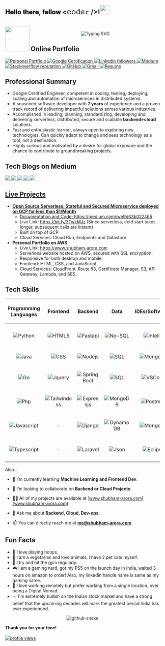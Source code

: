 ## 𝐇𝐞𝐥𝐥𝐨 𝐭𝐡𝐞𝐫𝐞, 𝐟𝐞𝐥𝐥𝐨𝐰 <𝚌𝚘𝚍𝚎𝚛 />!<img src="https://user-images.githubusercontent.com/74038190/214644152-52f47eb3-5e31-4f47-8758-05c9468d5596.gif" width="30px"></a></h1>

<br/>
 <img align="left" src="https://user-images.githubusercontent.com/74038190/212284087-bbe7e430-757e-4901-90bf-4cd2ce3e1852.gif" width="80">    
</a>
<p align="center">
 <img src="https://readme-typing-svg.demolab.com?font=Georgia&size=18&duration=3000&pause=100&multiline=true&width=550&height=94&lines=I+am+Shubham+Arora;A+Lead+Software+Engineer+%7C+Google+Cloud+Certified;Backend+%7C+Cloud+%7C+Devops+Expert;Distributed+Systems+%7C+Microservice+%7C+Infrastructure+Expert" alt="Typing SVG" />
</a>

## Online Portfolio
<p align="left" >
  <a href="https://www.shubham-arora.com">
    <img alt="Personal Portfloio" src="https://img.shields.io/badge/shubhamarora.com-darkgreen?style=for-the-badge&logo=icloud&logoColor=white">
  </a>
  <a href=https://google.accredible.com/60a65d73-9303-4562-951c-60cc92190a7b>
    <img alt="Google Certification" src="https://img.shields.io/badge/Google Cloud Certificate-4285F4?style=for-the-badge&logo=icloud&logoColor=white">
  </a>
    <a href="https://www.linkedin.com/in/warkahot">
    <img alt="Linkedin followers" src="https://img.shields.io/badge/Linkedin-0A66C2?style=for-the-badge&logo=github&logoColor=white">
  </a>
    <a href="https://shubham-arora.medium.com/">
    <img alt="Medium" src="https://img.shields.io/badge/Medium-000000?style=for-the-badge&logo=medium&logoColor=white">
  </a>
  <a href="https://stackoverflow.com/users/6214197">
    <img alt="Stackoverflow reputation" src="https://img.shields.io/badge/-StackOverflow-orange?style=for-the-badge&logo=stackoverflow&logoColor=white">
  </a>
<a href="https://github.com/shubham-arora-18">
    <img alt="GitHub" src="https://img.shields.io/badge/Github-181717?style=for-the-badge&logo=github&logoColor=white">
  </a>
<a href="mailto:me@shubham-arora.com">
    <img alt="Gmail" src="https://img.shields.io/badge/Email-EA4335?style=for-the-badge&logo=Gmail&logoColor=white">
  </a>
<a href="https://www.shubham-arora.com/resume.pdf">
    <img alt="Resume" src="https://img.shields.io/badge/Resume-FFFF66?style=for-the-badge&logo=adobeacrobatreader&logoColor=black">
  </a>
</p>

## Professional Summary

- Google Certified Engineer, competent in coding, testing, deploying, scaling and
automation of microservices in distributed systems. 
- A seasoned software developer
with **7 years** of experience and a proven track record of delivering impactful solutions
across various industries. 
- Accomplished in leading, planning, standardizing, developing and delivering serverless, distributed, secure and scalable **backend+cloud** solutions.
- Fast and enthusiastic learner, always open to exploring new technologies. Can quickly
adapt to change and sees technology as a tool, not a destination. 
- Highly curious and
motivated by a desire for global exposure and the chance to contribute to groundbreaking projects.

## Tech Blogs on Medium

<a target="_blank" href="https://github-readme-medium-recent-article.vercel.app/medium/@shubham-arora/3"><img src="https://github-readme-medium-recent-article.vercel.app/medium/@shubham-arora/3">
<a target="_blank" href="https://github-readme-medium-recent-article.vercel.app/medium/@shubham-arora/4"><img src="https://github-readme-medium-recent-article.vercel.app/medium/@shubham-arora/4">
<a target="_blank" href="https://github-readme-medium-recent-article.vercel.app/medium/@shubham-arora/2"><img src="https://github-readme-medium-recent-article.vercel.app/medium/@shubham-arora/2">
<a target="_blank" href="https://github-readme-medium-recent-article.vercel.app/medium/@shubham-arora/0"><img src="https://github-readme-medium-recent-article.vercel.app/medium/@shubham-arora/0">
<a target="_blank" href="https://github-readme-medium-recent-article.vercel.app/medium/@shubham-arora/1"><img src="https://github-readme-medium-recent-article.vercel.app/medium/@shubham-arora/1">

## Live Projects
- **Open Source Serverless, Stateful and Secured Microservice deployed on GCP for less than $1/Month**
  - Documentation and Code: https://medium.com/p/e9d63b022465
  - Live Link: https://bit.ly/3TwkMJz (Since serverless, cold start takes longer, subsequent calls are instant)
  - Built on top of GCP. 
  - Cloud Services: Cloud Run, Endpoints and Datastore.
- **Personal Portfolio on AWS** 
  - Live Link: https://www.shubham-arora.com
  - Serverless website hosted on AWS, secured with SSL encryption.
  - Responsive for
both desktop and mobile. 
  - Frontend: HTML, CSS, and JavaScript. 
  - Cloud Services: CloudFront, Route 53, Certificate Manager, S3, API Gateway, Lambda, and SES.

## Tech Skills
|<p align="center">**Programming Languages**|<p align="center">**Frontend**|<p align="center">**Backend**|<p align="center">**Data**| <p align="center">**IDEs/Softwares**|<p align="center">**Cloud**|<p align="center">**Big Data**|<p align="center">**Other**
|-|-|-|-|-|-|-|-|
| <p align="center"><img alt="Python" src="https://img.shields.io/badge/Python-3776AB?style=for-the-badge&logo=python&logoColor=white"> |                                                               <p align="center"> <img alt="HTML5" src="https://img.shields.io/badge/HTML5-E34F26?style=for-the-badge&logo=html5&logoColor=white"> |                                                               <p align="center"><img alt="Fastapi" src="https://img.shields.io/badge/Fastapi-009688?style=for-the-badge&logo=fastapi&logoColor=white">|                                                               <p align="center"><img alt="No-SQL" src="https://img.shields.io/badge/NoSQL-1496FF?style=for-the-badge&logo=amazondynamodb&logoColor=white">|                                                              <p align="center"><img alt="IntelliJ" src="https://img.shields.io/badge/IntelliJ IDEA-000000?style=for-the-badge&logo=intellijidea&logoColor=white">|                                                                <p align="center"> <img alt="GCP" src="https://img.shields.io/badge/GCP-4285F4?style=for-the-badge&logo=googlecloud&logoColor=white">|                                                                <p align="center"> <img alt="Bigquery" src="https://img.shields.io/badge/BigQuery-669DF6?style=for-the-badge&logo=googlebigquery&logoColor=white">|                                                                <p align="center"> <img alt="Ubuntu" src="https://img.shields.io/badge/Ubuntu-E95420?style=for-the-badge&logo=ubuntu&logoColor=white">
| <p align="center"><img alt="Java" src="https://img.shields.io/badge/Java-orange?style=for-the-badge&logo=openjdk&logoColor=white"> |                                                                <p align="center"> <img alt="CSS" src="https://img.shields.io/badge/CSS3-1572B6?style=for-the-badge&logo=css3&logoColor=white"> |                                                                <p align="center"><img alt="Nodejs" src="https://img.shields.io/badge/Node.js-339933?style=for-the-badge&logo=nodedotjs&logoColor=white">|                                                                <p align="center"><img alt="SQL" src="https://img.shields.io/badge/SQL-blue?style=for-the-badge&logo=postgresql&logoColor=white">|                                                               <p align="center"><img alt="MongoDB" src="https://img.shields.io/badge/Pycharm-000000?style=for-the-badge&logo=pycharm&logoColor=white">|                                                                <p align="center"> <img alt="AWS" src="https://img.shields.io/badge/AWS-232F3E?style=for-the-badge&logo=amazonaws&logoColor=white">|                                                                <p align="center"> <img alt="Airflow" src="https://img.shields.io/badge/Apache Airflow-017CEE?style=for-the-badge&logo=apacheairflow&logoColor=white">|                                                                 <p align="center"><img alt="Git" src="https://img.shields.io/badge/Git-F05032?style=for-the-badge&logo=git&logoColor=white">
| <p align="center"><img alt="Go" src="https://img.shields.io/badge/Go-00ADD8?style=for-the-badge&logo=go&logoColor=white"> |                                                                <p align="center"> <img alt="Jquery" src="https://img.shields.io/badge/jQUery-0769AD?style=for-the-badge&logo=jquery&logoColor=white"> |                                                                <p align="center"><img alt="Spring Boot" src="https://img.shields.io/badge/Spring_Boot-F2F4F9?style=for-the-badge&logo=spring-boot&">|                                                                <p align="center"><img alt="SQL" src="https://img.shields.io/badge/MongoDB-47A248?style=for-the-badge&logo=mongodb&logoColor=white">|                                                               <p align="center"> <img alt="VSCode" src="https://img.shields.io/badge/Visual Studio Code-5C2D91?style=for-the-badge&logo=visualstudiocode&logoColor=white">|                                                                <p align="center"> <img alt="Terraform" src="https://img.shields.io/badge/Terraform-844FBA?style=for-the-badge&logo=terraform&logoColor=white">|                                                                 <p align="center"><img alt="Dataflow" src="https://img.shields.io/badge/Google Dataflow-AECBFA?style=for-the-badge&logo=googledataflow&logoColor=black">|                                                                 <img alt="Restapi" src="https://img.shields.io/badge/RestApi-5A29E4?style=for-the-badge&logo=axios&logoColor=white">
| <p align="center"><img alt="Php" src="https://img.shields.io/badge/PHP-777BB4?style=for-the-badge&logo=php&logoColor=white"> |                                                                <p align="center"> <img alt="Tailwindcss" src="https://img.shields.io/badge/Tailwind Css-06B6D4?style=for-the-badge&logo=tailwindcss&logoColor=white"> |                                                                <p align="center"><img alt="Expressjs" src="https://img.shields.io/badge/Express.js-000000?style=for-the-badge&logo=express&logoColor=white">|                                                                <p align="center"><img alt="MongoDB" src="https://img.shields.io/badge/PostgreSql-4169E1?style=for-the-badge&logo=postgresql&logoColor=white">|                                                               <p align="center"> <img alt="Postman" src="https://img.shields.io/badge/Postman-FF6C37?style=for-the-badge&logo=postman&logoColor=white">|                                                                <p align="center"> <img alt="Docker" src="https://img.shields.io/badge/Docker-2496ED?style=for-the-badge&logo=docker&logoColor=white">|                                                                 <p align="center"><img alt="Snowflake" src="https://img.shields.io/badge/Snowflake-29B5E8?style=for-the-badge&logo=snowflake&logoColor=white">|                                                                 <p align="center"><img alt="Graphql" src="https://img.shields.io/badge/Graphql-E10098?style=for-the-badge&logo=graphql&logoColor=white">
| <p align="center"><img alt="Javascript" src="https://img.shields.io/badge/Javascript-F7DF1E?style=for-the-badge&logo=javascript&logoColor=black"> |<p align="center">-|                                                                <p align="center"><img alt="Django" src="https://img.shields.io/badge/Django-092E20?style=for-the-badge&logo=django&logoColor=white">|                                                                <p align="center"><img alt="DynamoDB" src="https://img.shields.io/badge/DynamoDB-4053D6?style=for-the-badge&logo=amazondynamodb&logoColor=white">|                                                               <p align="center"><img alt="MongoDB" src="https://img.shields.io/badge/Insomnia-4000BF?style=for-the-badge&logo=insomnia&logoColor=white">|                                                                <p align="center"> <img alt="Kubernetes" src="https://img.shields.io/badge/Kubernetes-326CE5?style=for-the-badge&logo=kubernetes&logoColor=white">|                                                                 <p align="center">-|                                                                 <p align="center"><img alt="Github" src="https://img.shields.io/badge/Github-181717?style=for-the-badge&logo=github&logoColor=white">
| <p align="center"><img alt="Typescript" src="https://img.shields.io/badge/Typescript-000000?style=for-the-badge&logo=gnu-bash&logoColor=white"> |<p align="center">-</p>|                                                                <p align="center"><img alt="Laravel" src="https://img.shields.io/badge/Laravel-FF2D20?style=for-the-badge&logo=laravel&logoColor=white">|                                                                <p align="center"><img alt="Json" src="https://img.shields.io/badge/Json-000000?style=for-the-badge&logo=json&logoColor=white">|                                                               <p align="center"><img alt="Eclipse" src="https://img.shields.io/badge/Eclipse-2C2255?style=for-the-badge&logo=eclipse&logoColor=white">|                                                                 <p align="center"><img alt="CICD" src="https://img.shields.io/badge/CICD-3B00B9?style=for-the-badge&logo=internetcomputer&logoColor=white">|                                                                 <p align="center">-|                                                                 <p align="center"><img alt="Microservices" src="https://img.shields.io/badge/Microservices-FF6A33?style=for-the-badge&logo=mockserviceworker&logoColor=white">                                   

Also...
- 🌱 I’m currently learning **Machine Learning and Frontend Dev**.

- 👯 I’m looking to collaborate on **Backend or Cloud Projects**.

- 👨‍💻 All of my projects are available at [www.shubham-arora.com](www.shubham-arora.com).

- 💬 Ask me about **Backend, Cloud, Dev-ops**.

- 📫 You can directly reach me at **me@shubham-arora.com**.

## Fun Facts
- 🏀 I love playing hoops.
- 🌿 I am a vegetarian and love animals, I have 2 pet cats myself.
- 💪 I try and hit the gym regularly.
- 🎮 I am a gaming nerd, got my PS5 on the launch day in India, waited 3 hours on amazon to order! Also, my linkedin handle name is same as my gaming name.
- 🏡 I love working remotely but prefer working from a single location, over being a Digital Nomad.
- 📈 I'm extremely bullish on the Indian stock market and have a strong belief that the upcoming decades will mark the greatest period India has ever experienced.



<p align="center">
<img alt="github-snake" src="https://shubham-arora.com/images/github_snake.svg" title="🐍 Watch how the snake's eating my contributions" />
</p>

**Thank you for your time!**
  <br><br><a href="https://github.com/shubham-arora-18">
    <img src="https://komarev.com/ghpvc/?username=warkahot&color=red" alt="profile views"/>
  </a>
